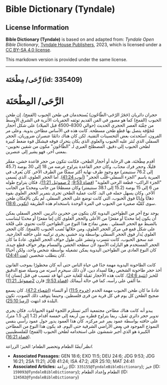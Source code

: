 # Bible Dictionary (Tyndale)

## License Information

**Bible Dictionary (Tyndale)** is based on and adapted from: _Tyndale Open Bible Dictionary_, [Tyndale House Publishers](https://tyndaleopenresources.com/), 2023, which is licensed under a [CC BY-SA 4.0 license](https://creativecommons.org/licenses/by-sa/4.0/legalcode.en).

This markdown version is provided under the same license.



--------------------------------

## رَّحَى/ مِطْحَنَة (id: 335409)

الرَّحَى/ ال**مِطْحَنَة**
=========================

حجران دائريان (حَجَرُ الرّحَى\-الطّاحُون) يُستخدمان في طحن الحبوب (القمح). إن طحن الحبوب (القمح) كما هو مصور في الفن القديم توثقه الحفريات الأثرية في الشرق الأوسط من حِقْبَة العصر الحجري الحديث (حوالي 8300–4500 قبل الميلاد) على شكل أحجار مُجَوَّفة يتصل بها قطع طحن مسطحة. كانت هذه في الأساس مطاحن يدوية. وعلى مر القرون، استُحدثت بعض التحسينات التقنية. لكن كان هناك دائمًا عنصران ضروريان، الحجر السفلي الذي تُنثر عليه الحبوب والعلوي الذي يكان يتحرك فوقه فيشكل قوة ضغط كبيرة لطحن الحبوب إلى دقيق. المصطلح العبري لـ "الطّاحُون" مكون من شقين نحويين\- بمعنى آخر، فهو يشير إلى عنصرين.

أقدم مِطْحَنَة، هي الرحاية أو أحجار الطحن، فكانت تتكون من حجر قاعدة خشن، مقعّر قليلًا، وحجر فرك محدّب. وكان حجر القاعدة يتراوح عرضه من 18 إلى 30 بوصة (45\.7 إلى 76\.2 سنتيمتر) مع وجود طرف نهاية أكثر سمكًا من الطرف الآخر. كان يُعرف في العبرية باسم "الجزء السفلي\-قَلْب الحجر" ([أيوب 41:24](https://ref.ly/Job41:24)). أما الحجر العلوي، الذي يُسمى "الجزء الراكب\- قطعة الرحى العلوية" ([قضاة 9:53](https://ref.ly/Judg9:53); [2 صموئيل 11:21](https://ref.ly/2Sam11:21))، فكان يتراوح طوله من 6 إلى 15 بوصة (15\.2 إلى 38\.1 سنتيمتر) وكان مسطحًا من جانب ومحدبًا من الجانب الآخر. وكان يسهل حمله في اليد. كانت عملية الطحن تجرى بتمرير الحجر العلوي بقوة ذهابًا وإيابًا فوق الحبوب، التي كانت توضع على الحجر السفلي. لم يكن بالإمكان طحن سوى كَمّيَّة صغيرة من الحبوب في المرة الوحدة باستخدام هذه الطريقة ([تكوين 18:6](https://ref.ly/Gen18:6)).

يوجد نوع آخر من الطواحين اليدوية كان يتكون من حجرين دائريين. الحجر السفلي يمكن أن يكون إما محدبًا أو مقعرًا من الأعلى والحجر العلوي كان إما مقعرًا أو محدبًا ليتناسب بالضبط مع الحجر السفلي . بعض نماذج هذا النوع من الطواحين كانت تحتوي على فَتْحَة على شكل قمع في مركز الحجر العلوي، ومن خلالها تُصب الحبوب (القمح). كان الحجر العلوي يُدار فوق الحجر السفلي بواسطة وتد خشبي يجرى تركيبه على حافته الخارجية. عند سحق الحبوب، كانت تتسرب وتنشر على طول حواف الحجر العلوي. عادةً ما كان الحجر المستخدم هو البازلت الأسود لأن سطحه الخشن والمسام يوفر حواف قطع جيدة. كان النوع العادي من الطواحين اليدوية يمكن تشغيله بواسطة شخص واحد، ولكن أحيانًا كان يتطلب شخصين ([مت 24:41](https://ref.ly/Matt24:41)).

كانت الطاحونة اليدوية مهمة جدًا في حياة الناس حتى أنه كان محظورًا بموجب القانون أخذ حجر طاحونة الشخص رهنًا لسداد دين، لأن ذلك سيحرم أسرته من وسيلة صنع الدقيق للخبز ([تثنية 24:6](https://ref.ly/Deut24:6)). كانت هذه الأحجار ثقيلة للغاية حتى أنها قد تتسبب في قتل إنسان إذا ما ألقي على رأسه، كما في حالة أبيمالك ([قضاة 9:53؛](https://ref.ly/Judg9:53) قارن [2صموئيل 11:21](https://ref.ly/2Sam11:21)).

عادةً ما كان طحن الحبوب مهمة الخدم ([خروج 11:5](https://ref.ly/Exod11:5)) أو النساء ([إشعياء 47:2](https://ref.ly/Isa47:2)). كان يسمع ضجيج الطحن كل يوم في كل قرية من قرى فلسطين. وحينما يتوقف ذلك الصوت، تكون البلدة قد انتهت ([إرميا 25:10](https://ref.ly/Jer25:10)).

يبدو أنه كانت هناك مطاحن مجتمعية أكبر تستلزم اللجوء لقوة الحيوانات. فكان يجري تدوير حجر دائري ثقيل، ربما يتراوح قطره بين أربعة إلى خمسة أقدام (1\.2 إلى 1\.5 متر)، على حافته بواسطة عمود يمر عبر مركزه. كان هذا العمود يدور حول عمود رأسي بنفس النموذج الموجود في بعض الأراضي الشرقية حتى اليوم. قد يكون هذا النوع من المطاحن الكبيرة هو الذي أُجبر شمشون على استخدامه لطحن الحبوب (القمح) للفلسطينيين ([قضاة 16:21](https://ref.ly/Judg16:21)).

*انظر أيضًا* الطعام وتحضير الطعام؛ الخبز؛ الزراعة.

* **Associated Passages:** GEN 18:6; EXO 11:5; DEU 24:6; JDG 9:53; JDG 16:21; 2SA 11:21; JOB 41:24; ISA 47:2; JER 25:10; MAT 24:41
* **Associated Articles:** زراعة (ID: `335155@TyndaleBibleDictionary`); خبز (ID: `159093@TyndaleBibleDictionary`); الطعام وإعداد الطعام (ID: `124502@TyndaleBibleDictionary`)


